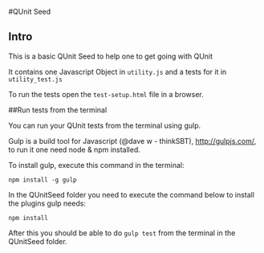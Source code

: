 #QUnit Seed

## Intro

This is a basic QUnit Seed to help one to get going with QUnit

It contains one Javascript Object in ```utility.js``` and a tests for it in ```utility_test.js```

To run the tests open the ```test-setup.html``` file in a browser.

##Run tests from the terminal

You can run your QUnit tests from the terminal using gulp.

Gulp is a build tool for Javascript (@dave w - thinkSBT), http://gulpjs.com/, to run it one need node & npm installed.

To install gulp, execute this command in the terminal:

```npm install -g gulp```

In the QUnitSeed folder you need to execute the command below to install the plugins gulp needs:

```npm install```

After this you should be able to do ```gulp test``` from the terminal in the QUnitSeed folder.

